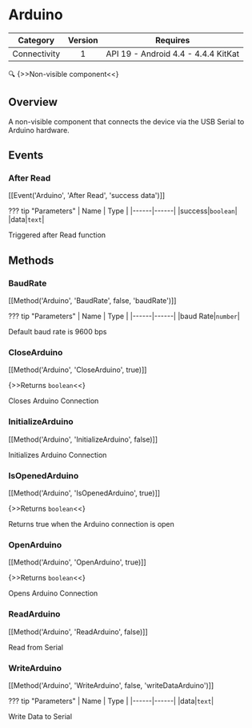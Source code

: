 # Arduino

| Category | Version | Requires |
|:--------:|:-------:|:--------:|
|Connectivity|1|API 19 - Android 4.4 - 4.4.4 KitKat|

:mag: {>>Non-visible component<<}

## Overview

A non-visible component that connects the device via the USB Serial to Arduino hardware.

## Events

### After Read

[[Event('Arduino', 'After Read', 'success data')]]

??? tip "Parameters"
    | Name | Type |
    |------|------|
    |success|`boolean`|
    |data|`text`|


Triggered after Read function

## Methods

### BaudRate

[[Method('Arduino', 'BaudRate', false, 'baudRate')]]

??? tip "Parameters"
    | Name | Type |
    |------|------|
    |baud Rate|`number`|


Default baud rate is 9600 bps

### CloseArduino

[[Method('Arduino', 'CloseArduino', true)]]

{>>Returns `boolean`<<}

Closes Arduino Connection

### InitializeArduino

[[Method('Arduino', 'InitializeArduino', false)]]

Initializes Arduino Connection

### IsOpenedArduino

[[Method('Arduino', 'IsOpenedArduino', true)]]

{>>Returns `boolean`<<}

Returns true when the Arduino connection is open

### OpenArduino

[[Method('Arduino', 'OpenArduino', true)]]

{>>Returns `boolean`<<}

Opens Arduino Connection

### ReadArduino

[[Method('Arduino', 'ReadArduino', false)]]

Read from Serial

### WriteArduino

[[Method('Arduino', 'WriteArduino', false, 'writeDataArduino')]]

??? tip "Parameters"
    | Name | Type |
    |------|------|
    |data|`text`|


Write Data to Serial